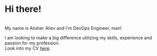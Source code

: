 
<h1>Hi there!</h1><br/>
<span>My name is <span class="highlight">Alisher Aliev</span> and I'm <span class="highlight">DevOps Engineer, man!</span></span><br/>

<span>I am looking to make a big difference utilizing my skills, experience and passion for my profession.</span>
<br/>
<span>Look into my CV <a href="https://drive.google.com/open?id=10_Xyy6VAkEmh7o9xNbpX76TsCr7o7gCs"><span class="highlight-red">here</span></a>.</span>
